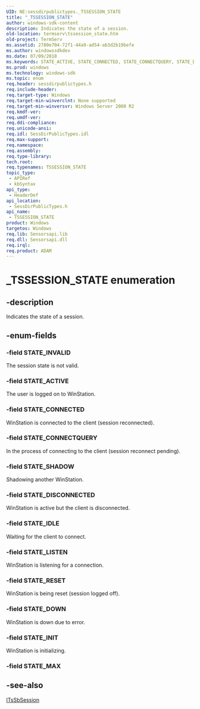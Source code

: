 ```yaml
---
UID: NE:sessdirpublictypes._TSSESSION_STATE
title: "_TSSESSION_STATE"
author: windows-sdk-content
description: Indicates the state of a session.
old-location: termserv\tssession_state.htm
old-project: TermServ
ms.assetid: 2780e704-72f1-44a9-ad54-ab3d2b19befe
ms.author: windowssdkdev
ms.date: 07/09/2018
ms.keywords: STATE_ACTIVE, STATE_CONNECTED, STATE_CONNECTQUERY, STATE_DISCONNECTED, STATE_DOWN, STATE_IDLE, STATE_INIT, STATE_INVALID, STATE_LISTEN, STATE_RESET, STATE_SHADOW, TSSESSION_STATE, TSSESSION_STATE enumeration [Remote Desktop Services], _TSSESSION_STATE, sessdirpublictypes/STATE_ACTIVE, sessdirpublictypes/STATE_CONNECTED, sessdirpublictypes/STATE_CONNECTQUERY, sessdirpublictypes/STATE_DISCONNECTED, sessdirpublictypes/STATE_DOWN, sessdirpublictypes/STATE_IDLE, sessdirpublictypes/STATE_INIT, sessdirpublictypes/STATE_INVALID, sessdirpublictypes/STATE_LISTEN, sessdirpublictypes/STATE_RESET, sessdirpublictypes/STATE_SHADOW, sessdirpublictypes/TSSESSION_STATE, termserv.tssession_state
ms.prod: windows
ms.technology: windows-sdk
ms.topic: enum
req.header: sessdirpublictypes.h
req.include-header: 
req.target-type: Windows
req.target-min-winverclnt: None supported
req.target-min-winversvr: Windows Server 2008 R2
req.kmdf-ver: 
req.umdf-ver: 
req.ddi-compliance: 
req.unicode-ansi: 
req.idl: SessDirPublicTypes.idl
req.max-support: 
req.namespace: 
req.assembly: 
req.type-library: 
tech.root: 
req.typenames: TSSESSION_STATE
topic_type:
 - APIRef
 - kbSyntax
api_type:
 - HeaderDef
api_location:
 - SessDirPublicTypes.h
api_name:
 - TSSESSION_STATE
product: Windows
targetos: Windows
req.lib: Sensorsapi.lib
req.dll: Sensorsapi.dll
req.irql: 
req.product: ADAM
---
```


# _TSSESSION_STATE enumeration


## -description


Indicates the state of a session.


## -enum-fields




### -field STATE_INVALID

The session state is not valid.


### -field STATE_ACTIVE

The user is logged on to WinStation.


### -field STATE_CONNECTED

WinStation is connected to the client (session reconnected).


### -field STATE_CONNECTQUERY

In the process of connecting to the client (session reconnect pending).


### -field STATE_SHADOW

Shadowing another WinStation.


### -field STATE_DISCONNECTED

WinStation is active but the client is disconnected.


### -field STATE_IDLE

Waiting for the client to connect.


### -field STATE_LISTEN

WinStation is listening for a connection.


### -field STATE_RESET

WinStation is being reset (session logged off).


### -field STATE_DOWN

WinStation is down due to error.


### -field STATE_INIT

WinStation is initializing.


### -field STATE_MAX




## -see-also




<a href="https://msdn.microsoft.com/d6f4c66a-79c3-4bc1-889d-ec5715e359ce">ITsSbSession</a>
 

 

